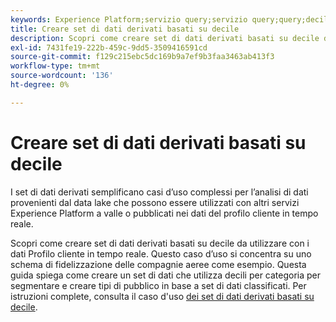 ```yaml
---
keywords: Experience Platform;servizio query;servizio query;query;decili;set di dati derivati;
title: Creare set di dati derivati basati su decile
description: Scopri come creare set di dati derivati basati su decile da utilizzare con i dati del Profilo cliente in tempo reale, ad esempio in base a uno schema fedeltà per compagnie aeree.
exl-id: 7431fe19-222b-459c-9dd5-3509416591cd
source-git-commit: f129c215ebc5dc169b9a7ef9b3faa3463ab413f3
workflow-type: tm+mt
source-wordcount: '136'
ht-degree: 0%

---
```


# Creare set di dati derivati basati su decile

I set di dati derivati semplificano casi d’uso complessi per l’analisi di dati provenienti dal data lake che possono essere utilizzati con altri servizi Experience Platform a valle o pubblicati nei dati del profilo cliente in tempo reale.

Scopri come creare set di dati derivati basati su decile da utilizzare con i dati Profilo cliente in tempo reale. Questo caso d’uso si concentra su uno schema di fidelizzazione delle compagnie aeree come esempio. Questa guida spiega come creare un set di dati che utilizza decili per categoria per segmentare e creare tipi di pubblico in base a set di dati classificati. Per istruzioni complete, consulta il caso d&#39;uso [dei set di dati derivati basati su decile](../../use-cases/deciles-use-case.md).
